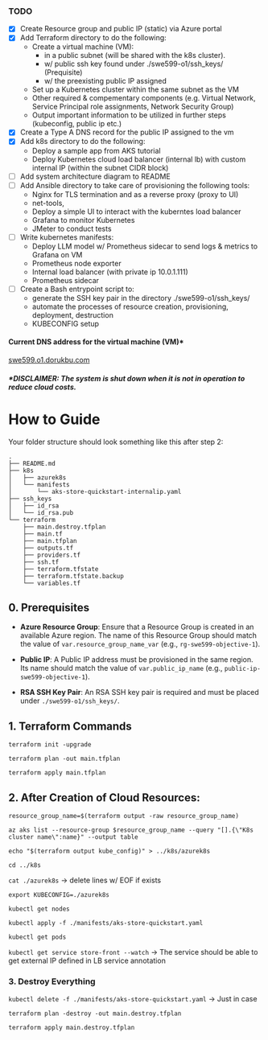### TODO
- [x] Create Resource group and public IP (static) via Azure portal
- [x] Add Terraform directory to do the following:
  - Create a virtual machine (VM):
    - in a public subnet (will be shared with the k8s cluster).
    - w/ public ssh key found under ./swe599-o1/ssh_keys/ (Prequisite)
    - w/ the preexisting public IP assigned
  - Set up a Kubernetes cluster within the same subnet as the VM
  - Other required & compementary components (e.g. Virtual Network, Service Principal role assignments, Network Security Group)
  - Output important information to be utilized in further steps (kubeconfig, public ip etc.)
- [x] Create a Type A DNS record for the public IP assigned to the vm
- [x] Add k8s directory to do the following:
  - Deploy a sample app from AKS tutorial
  - Deploy Kubernetes cloud load balancer (internal lb) with custom internal IP (within the subnet CIDR block)
- [ ] Add system architecture diagram to README
- [ ] Add Ansible directory to take care of provisioning the following tools:
  - Nginx for TLS termination and as a reverse proxy (proxy to UI)
  - net-tools, 
  - Deploy a simple UI to interact with the kuberntes load balancer
  - Grafana to monitor Kubernetes
  - JMeter to conduct tests
- [ ] Write kubernetes manifests:
  - Deploy LLM model w/ Prometheus sidecar to send logs & metrics to Grafana on VM
  - Prometheus node exporter
  - Internal load balancer (with private ip 10.0.1.111)
  - Prometheus sidecar 
- [ ] Create a Bash entrypoint script to:
  - generate the SSH key pair in the directory ./swe599-o1/ssh_keys/
  - automate the processes of resource creation, provisioning, deployment, destruction
  - KUBECONFIG setup

#### Current DNS address for the virtual machine (VM)*
[swe599.o1.dorukbu.com](swe599.o1.dorukbu.com)
##### *DISCLAIMER: The system is shut down when it is not in operation to reduce cloud costs.

# How to Guide
Your folder structure should look something like this after step 2:
```
.
├── README.md
├── k8s
│   ├── azurek8s
│   └── manifests
│       └── aks-store-quickstart-internalip.yaml
├── ssh_keys
│   ├── id_rsa
│   └── id_rsa.pub
└── terraform
    ├── main.destroy.tfplan
    ├── main.tf
    ├── main.tfplan
    ├── outputs.tf
    ├── providers.tf
    ├── ssh.tf
    ├── terraform.tfstate
    ├── terraform.tfstate.backup
    └── variables.tf
```

## 0. Prerequisites

- **Azure Resource Group**: Ensure that a Resource Group is created in an available Azure region. The name of this Resource Group should match the value of `var.resource_group_name_var` (e.g., `rg-swe599-objective-1`).

- **Public IP**: A Public IP address must be provisioned in the same region. Its name should match the value of `var.public_ip_name` (e.g., `public-ip-swe599-objective-1`).

- **RSA SSH Key Pair**: An RSA SSH key pair is required and must be placed under `./swe599-o1/ssh_keys/`.

## 1. Terraform Commands

`terraform init -upgrade`

`terraform plan -out main.tfplan`

`terraform apply main.tfplan`

## 2. After Creation of Cloud Resources:

`resource_group_name=$(terraform output -raw resource_group_name)`

`az aks list --resource-group $resource_group_name --query "[].{\"K8s cluster name\":name}" --output table`

`echo "$(terraform output kube_config)" > ../k8s/azurek8s`

`cd ../k8s`

`cat ./azurek8s` → delete lines w/ EOF if exists

`export KUBECONFIG=./azurek8s`

`kubectl get nodes`

`kubectl apply -f ./manifests/aks-store-quickstart.yaml`

`kubectl get pods`

`kubectl get service store-front --watch` -> The service should be able to get external IP defined in LB service annotation

### 3. Destroy Everything

`kubectl delete -f ./manifests/aks-store-quickstart.yaml` -> Just in case

`terraform plan -destroy -out main.destroy.tfplan`

`terraform apply main.destroy.tfplan`